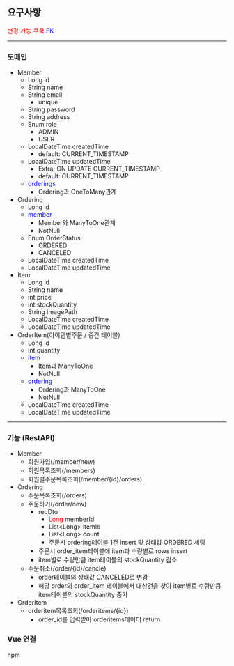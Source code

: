 ## 요구사항

<span style="color: red">변경 가능 쿠쿸</span>
<span style="color: blue">FK</span>
- - -
### 도메인
  - Member
    - Long id
    - String name
    - String email
      - unique
    - String password
    - String address
    - Enum role 
      - ADMIN 
      - USER
    - LocalDateTime createdTime
      - default: CURRENT_TIMESTAMP
    - LocalDateTime updatedTime 
      - Extra: ON UPDATE CURRENT_TIMESTAMP 
      - default: CURRENT_TIMESTAMP
    - <span style="color: blue">orderings</span>
      - Ordering과 OneToMany관계
  - Ordering
    - Long id
    - <span style="color: blue">member</span>
      - Member와 ManyToOne관계
      - NotNull
    - Enum OrderStatus
      - ORDERED 
      - CANCELED
    - LocalDateTime createdTime
    - LocalDateTime updatedTime
  - Item
    - Long id
    - String name
    - int price
    - int stockQuantity
    - String imagePath
    - LocalDateTime createdTime
    - LocalDateTime updatedTime
  - OrderItem(아이템별주문 / 중간 테이블)
    - Long id
    - int quantity
    - <span style="color: blue">item</span>
      - Item과 ManyToOne
      - NotNull
    - <span style="color: blue">ordering</span>
      - Ordering과 ManyToOne
      - NotNull
    - LocalDateTime createdTime
    - LocalDateTime updatedTime
- - -
### 기능 (RestAPI)
  - Member
    - 회원가입(/member/new)
    - 회원목록조회(/members)
    - 회원별주문목록조회(/member/{id}/orders)
  - Ordering
    - 주문목록조회(/orders)
    - 주문하기(/order/new)
      - reqDto 
        - <span style="color: red">Long</span> memberId
        - List\<Long\> itemId
        - List\<Long\> count
        - 주문시 ordering테이블 1건 insert 및 상태값 ORDERED 세팅
      - 주문시 order_item테이블에 item과 수량별로 rows insert
      - item별로 수량만큼 item테이블의 stockQuantity 감소
    - 주문취소(/order/{id}/cancle)
      - order테이블의 상태값 CANCELED로 변경
      - 해당 order의 order_item 테이블에서 대상건을 찾아 item별로 수량만큼 item테이블의 stockQuantity 증가
  - OrderItem
    - orderitem목록조회(/orderitems/{id}) 
      - order_id를 입력받아 orderitems데이터 return


### Vue 연결
npm 